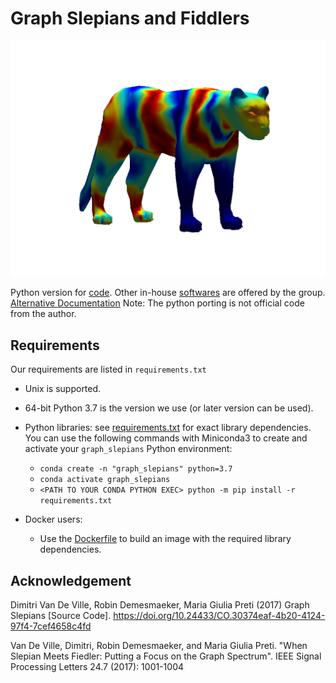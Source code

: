 # Graph Slepians and Fiddlers

![bear](results/fig-signal-slep-filtered.png)

Python version for [code](https://codeocean.com/capsule/5202042/tree). Other in-house [softwares](https://miplab.epfl.ch/index.php/software) are offered by the group. 
[Alternative Documentation](https://graph-slepians.readthedocs.io/en/latest/)
Note: The python porting is not official code from the author.

## Requirements

Our requirements are listed in `requirements.txt`

* Unix is supported.
* 64-bit Python 3.7 is the version we use (or later version can be used).
* Python libraries: see [requirements.txt](./requirements.txt) for exact library dependencies. You can use the following
  commands with Miniconda3 to create and activate your `graph_slepians` Python environment:
    - `conda create -n "graph_slepians" python=3.7`
    - `conda activate graph_slepians`
    - `<PATH TO YOUR CONDA PYTHON EXEC> python -m pip install -r requirements.txt`

* Docker users:
    - Use the [Dockerfile](./Dockerfile) to build an image with the required library dependencies.

## Acknowledgement


Dimitri Van De Ville, Robin Demesmaeker, Maria Giulia Preti (2017) Graph Slepians [Source Code]. https://doi.org/10.24433/CO.30374eaf-4b20-4124-97f4-7cef4658c4fd

Van De Ville, Dimitri, Robin Demesmaeker, and Maria Giulia Preti. "When Slepian Meets Fiedler: Putting a Focus on the Graph Spectrum". IEEE Signal Processing Letters 24.7 (2017): 1001-1004
